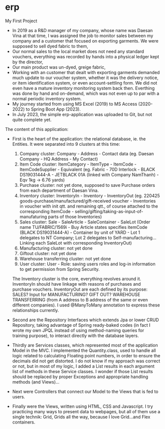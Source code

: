 # erp
My First Project
- In 2019 as a R&D manager of my company, whose name was Daesan Vina at that time, I was assigned the job to monitor sales
  between my company and a customer that focused on exporting garments. We were supposed to sell dyed fabric to them,
- Our normal sales to the local market does not need any standard vouchers, everything was recorded by hands into a physical ledger kept by the director,
- Our main product was un-dyed, greige fabric,
- Working with an customer that dealt with exporting garments demanded much update to our voucher system, whether it was the delivery notice, or item identification system, or even account-settling form. We did not even have a mature inventory monitoring system back then. Everthing was done by hand and on-demand, which was not even up to par with a normal periodic inventory system.
- My journey started from using MS Excel (2019) to MS Access (2020-2022) to Spring Boot App (2023).
- In July 2023, the simple erp-application was uploaded to Git, but not quite complete yet.

The content of this application:
- First is the heart of the application: the relational database, ie. the Entities. It were separated into 9 clusters at this time:
   1. Company cluster: Company - Address - Contact data
      (eg. Daesan Company - HQ Address - My Contact)
   2. Item Code cluster: ItemCategory - ItemType - ItemCode - ItemCodeSupplier - Equivalent 
      (eg. Fabric - 70D Interlock - BLACK DS19031444-A - JETBLACK 01A (linked with Company NamThanh) - Eqv 1kg -> 6.76 yards)
   3. Purchase cluster: not yet done, supposed to save Purchase orders from each department of Daesan Vina.
   4. Inventory cluster: InventoryIn - Inventory - InventoryOut
      (eg. 220425 goods-purchase/manufactured/gift-received voucher -
        Inventories in voucher with init qtt. and remaining qtt., of course attached to the corresponding ItemCode -
        selling/gifting/taking-as-input-of-manufaturing parts of those Inventories)
   5. Sales cluster: Sale - SaleArticle - SaleContainer - SaleLot
      (Order name TU/FABRIC/1569i -
        Buy Article states specifies itemCode (BLACK DS19031444-A) -
        Container by unit of YARD -
        Lot 1 delegates to NT Company; Lot 2 delegates to Self-manufacturing...
        Linking each SaleLot with corresponding InventoryOut)
   6. Manufacturing cluster: not yet done
   7. Giftout cluster: not yet done
   8. Warehouse transferring cluster: not yet done
   9. User cluster: User - Role: saving users roles and log-in information to get permission from Spring Security.

  The Inventory cluster is the core, everything revolves around it.
  InventoryIn should have linkage with reasons of purchases and purchase vouchers. 
  InventoryOut are each defined by its purpose: SALES? Input for MANUFACTURING? GIFT OUT? WAREHOUSE TRANSFERRING (from A address to B address of the same or even different companies). I used @ManyToMany annotation to express these relationships currently. 
- Second are the Repository Interfaces which extends Jpa or lower CRUD Repository, taking advantage of Spring ready-baked codes (in fact I wrote my own JPQL instead of using method-naming queries for training purpose), to interact  directly with the database layers.
- Thirdly are Services classes, which represented most of the application Model in the MVC.
I implemented the Quantity.class, used to handle all logic related to calculating Floating point numbers, in order to ensure the decimals did not get distorted.
I do not know if my approach was correct or not, but in most of my logic, I added a List<String> results in each argument list of methods in these Service classes.
I wonder if those List<String> results should be replaced by proper Exceptions and appropriate handling methods (and Views)...
- Next were Controllers that connect our Model to the Views that is fed to users.
- Finally were the Views, written using HTML, CSS and Javascript. I try practicing many ways to present data to webpages, but all of them use a single technik: Grid, Grids all the way, because I love Grid...and Flex containers.
